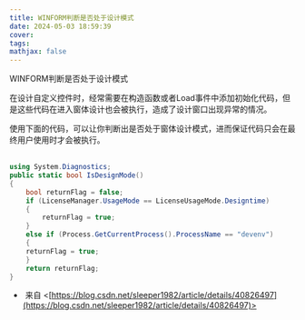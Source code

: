 ```yaml
---
title: WINFORM判断是否处于设计模式
date: 2024-05-03 18:59:39
cover: 
tags: 
mathjax: false
---
```

WINFORM判断是否处于设计模式
<!-- more -->

在设计自定义控件时，经常需要在构造函数或者Load事件中添加初始化代码，但是这些代码在进入窗体设计也会被执行，造成了设计窗口出现异常的情况。  

使用下面的代码，可以让你判断出是否处于窗体设计模式，进而保证代码只会在最终用户使用时才会被执行。  
     
```c#
using System.Diagnostics;
public static bool IsDesignMode()
{
	bool returnFlag = false;
	if (LicenseManager.UsageMode == LicenseUsageMode.Designtime)
	{
		returnFlag = true;
	}
	else if (Process.GetCurrentProcess().ProcessName == "devenv")
	{
	returnFlag = true;
	}
	return returnFlag;
}
```


-  来自 <[https://blog.csdn.net/sleeper1982/article/details/40826497](https://blog.csdn.net/sleeper1982/article/details/40826497)>